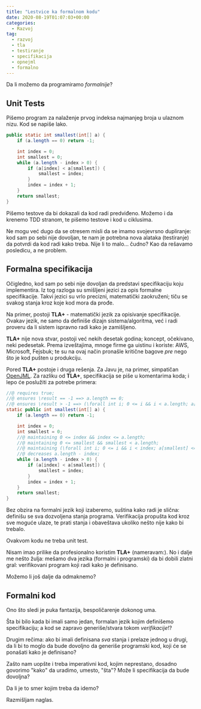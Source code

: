 ```yaml
---
title: "Lestvice ka formalnom kodu"
date: 2020-08-19T01:07:03+00:00
categories:
  - Razvoj
tag:
  - razvoj
  - tla
  - testiranje
  - specifikacija
  - opnejml
  - formalno
---
```


Da li možemo da programiramo _formalnije_?

<!--more-->

## Unit Tests

Pišemo program za nalaženje prvog indeksa najmanjeg broja u ulaznom nizu. Kod se napiše lako.

```java
public static int smallest(int[] a) {
    if (a.length == 0) return -1;

    int index = 0;
    int smallest = 0;
    while (a.length - index > 0) {
        if (a[index] < a[smallest]) {
            smallest = index;
        }
        index = index + 1;
    }
    return smallest;
}
```

Pišemo testove da bi dokazali da kod radi predviđeno. Možemo i da krenemo TDD stranom, te pišemo testove i kod u ciklusima.

Ne mogu već dugo da se otresem misli da se imamo svojevrsno dupliranje: kod sam po sebi nije dovoljan, te nam je potrebna nova alataka (testiranje) da potvrdi da kod radi kako treba. Nije li to malo... čudno? Kao da rešavamo posledicu, a ne problem.

## Formalna specifikacija

Očigledno, kod sam po sebi nije dovoljan da predstavi specifikaciju koju implementira. Iz tog razloga su smišljeni jezici za opis formalne specifikacije. Takvi jezici su vrlo precizni, matematički zaokruženi; tiču se svakog stanja kroz koje kod mora da prođe.

Na primer, postoji **TLA+** - matematički jezik za opisivanje specifikacije. Ovakav jezik, ne samo da definiše dizajn sistema/algoritma, već i radi proveru da li sistem ispravno radi kako je zamišljeno.

**TLA+** nije nova stvar, postoji već nekih desetak godina; koncept, očekivano, neki pedesetak. Prema izveštajima, mnoge firme ga uistinu i koriste: AWS, Microsoft, Fejsbuk; te su na ovaj način pronašle kritične bagove _pre_ nego što je kod pušten u produkciju.

Pored **TLA+** postoje i druga rešenja. Za Javu je, na primer, simpatičan [OpenJML](http://www.openjml.org). Za razliku od **TLA+**, specifikacija se piše u komentarima koda; i lepo će poslužiti za potrebe primera:

```java
//@ requires true;
//@ ensures \result == -1 ==> a.length == 0;
//@ ensures \result > -1 ==> (\forall int i; 0 <= i && i < a.length; a[\result] <= a[i]);
static public int smallest(int[] a) {
    if (a.length == 0) return -1;

    int index = 0;
    int smallest = 0;
    //@ maintaining 0 <= index && index <= a.length;
    //@ maintaining 0 <= smallest && smallest < a.length;
    //@ maintaining (\forall int i; 0 <= i && i < index; a[smallest] <= a[i]);
    //@ decreases a.length - index;
    while (a.length - index > 0) {
        if (a[index] < a[smallest]) {
            smallest = index;
        }
        index = index + 1;
    }
    return smallest;
}
```

Bez obzira na formalni jezik koji izaberemo, suština kako radi je slična: definišu se sva dozvoljena stanja programa. Verifikacija propušta kod kroz sve moguće ulaze, te prati stanja i obaveštava ukoliko nešto nije kako bi trebalo.

Ovakvom kodu ne treba unit test.

Nisam imao prilike da profesionalno koristim **TLA+** (nameravam:). No i dalje me nešto žulja: mešamo dva jezika (formalni i programski) da bi dobili zlatni gral: verifikovani program koji radi kako je definisano.

Možemo li još dalje da odmaknemo?

## Formalni kod

Ono što sledi je puka fantazija, bespoličarenje dokonog uma.

Šta bi bilo kada bi imali samo jedan, formalan jezik kojim definišemo specifikaciju; a kod se zapravo generiše/stvara tokom _verifikacije_!?

Drugim rečima: ako bi imali definisana _sva_ stanja i prelaze jednog u drugi, da li bi to moglo da bude dovoljno da generiše programski kod, koji će se ponašati kako je definisano?

Zašto nam uopšte i treba imperativni kod, kojim neprestano, dosadno govorimo "kako" da uradimo, umesto, "šta"? Može li specifikacija da bude dovoljna?

Da li je to smer kojim treba da idemo?

Razmišljam naglas.
